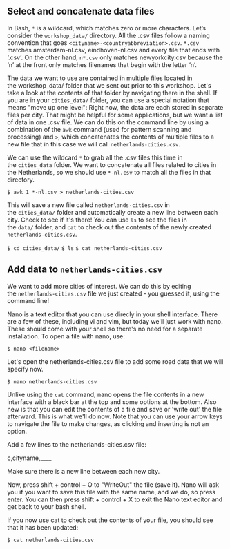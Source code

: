## Select and concatenate data files

In Bash, `*` is a wildcard, which matches zero or more characters. Let’s consider the `workshop_data/` directory. All the .csv files follow a naming convention that goes `<cityname>-<countryabbreviation>.csv`. `*.csv` matches amsterdam-nl.csv, eindhoven-nl.csv and every file that ends with ‘.csv’. On the other hand, `n*.csv` only matches newyorkcity.csv because the ‘n’ at the front only matches filenames that begin with the letter ‘n’.

The data we want to use are contained in multiple files located in the workshop_data/ folder that we sent out prior to this workshop. Let's take a look at the contents of that folder by navigating there in the shell. If you are in your `cities_data/` folder, you can use a special notation that means "move up one level": Right now, the data are each stored in separate files per city. That might be helpful for some applications, but we want a list of data in one .csv file. We can do this on the command line by using a combination of the `awk` command (used for pattern scanning and processing) and `>`, which concatenates the contents of multiple files to a new file that in this case we will call `netherlands-cities.csv`.

We can use the wildcard `*` to grab all the .csv files this time in the `cities_data` folder. We want to concatenate all files related to cities in the Netherlands, so we should use `*-nl.csv` to match all the files in that directory.

`$ awk 1 *-nl.csv > netherlands-cities.csv`

This will save a new file called `netherlands-cities.csv` in the `cities_data/` folder and automatically create a new line between each city. Check to see if it's there! You can use `ls` to see the files in the `data/` folder, and `cat` to check out the contents of the newly created `netherlands-cities.csv`.

`$ cd cities_data/`
`$ ls`
`$ cat netherlands-cities.csv`

## Add data to `netherlands-cities.csv`

We want to add more cities of interest. We can do this by editing the `netherlands-cities.csv` file we just created - you guessed it, using the command line!

Nano is a text editor that you can use direcly in your shell interface. There are a few of these, including vi and vim, but today we'll just work with nano. These should come with your shell so there's no need for a separate installation. To open a file with nano, use:

`$ nano <filename>`

Let's open the netherlands-cities.csv file to add some road data that we will specify now.

`$ nano netherlands-cities.csv`

Unlike using the `cat` command, nano opens the file contents in a new interface with a black bar at the top and some options at the bottom. Also new is that you can edit the contents of a file and save or 'write out' the file afterward. This is what we'll do now. Note that you can use your arrow keys to navigate the file to make changes, as clicking and inserting is not an option.

Add a few lines to the netherlands-cities.csv file:

c,cityname,____

Make sure there is a new line between each new city.

Now, press shift + control + O to "WriteOut" the file (save it). Nano will ask you if you want to save this file with the same name, and we do, so press enter. You can then press shift + control + X to exit the Nano text editor and get back to your bash shell.

If you now use cat to check out the contents of your file, you should see that it has been updated:

`$ cat netherlands-cities.csv`